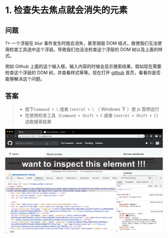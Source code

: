 # 1. 检查失去焦点就会消失的元素

## 问题

?> 一个浮层在 blur 事件发生时就会消失，甚至销毁 DOM 结点，致使我们无法使用检查工具选中这个浮层。导致我们也没法检查这个浮层的 DOM 树以及上面的样式。

例如 Github 上面的这个输入框，输入内容的时候会显示搜索结果。假如现在需要检查这个浮层的 DOM 树，并查看样式等等。现在打开 [github](https://www.github.com) 首页，看看你是否能够解决这个问题。

## 答案

> - 按下`Command + \` 或者 `Control + \` （ Windows 下 ）使 js 暂停运行
> - 在使用检查工具（`Command + Shift + C` 或者 `Control + Shift + C`）选取搜索结果

![inspect_elements_hide_on_blur](./media/inspect_elements_hide_on_blur.gif)

